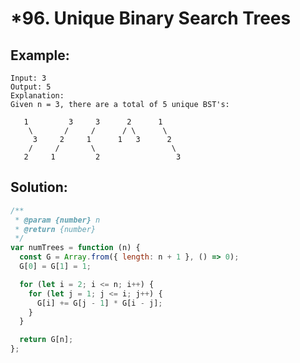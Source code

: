 # \*96. Unique Binary Search Trees

## Example:

    Input: 3
    Output: 5
    Explanation:
    Given n = 3, there are a total of 5 unique BST's:

       1         3     3      2      1
        \       /     /      / \      \
         3     2     1      1   3      2
        /     /       \                 \
       2     1         2                 3

## Solution:

```javascript
/**
 * @param {number} n
 * @return {number}
 */
var numTrees = function (n) {
  const G = Array.from({ length: n + 1 }, () => 0);
  G[0] = G[1] = 1;

  for (let i = 2; i <= n; i++) {
    for (let j = 1; j <= i; j++) {
      G[i] += G[j - 1] * G[i - j];
    }
  }

  return G[n];
};
```
